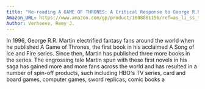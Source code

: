 ```yaml
---
title: "Re-reading A GAME OF THRONES: A Critical Response to George R.R. Martin's Fantasy Classic"
Amazon_URL: https://www.amazon.com/gp/product/1608881156/ref=as_li_ss_tl?ie=UTF8&linkCode=ll1&tag=internetbo00a-20
Author: Verhoeve, Remy J.
---
```

In 1996, George R.R. Martin electrified fantasy fans around the world when he published A Game of Thrones, the first book in his acclaimed A Song of Ice and Fire series. Since then, Martin has published three more books in the series. The engrossing tale Martin spun with these first novels in his saga has gained more and more fans across the world and has resulted in a number of spin-off products, such including HBO's TV series, card and board games, computer games, sword replicas, comic books a